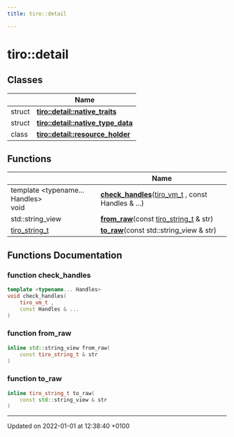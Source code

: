 ```yaml
---
title: tiro::detail

---
```


# tiro::detail



## Classes

|                | Name           |
| -------------- | -------------- |
| struct | **[tiro::detail::native_traits](/docs/api/classes/structtiro_1_1detail_1_1native__traits)**  |
| struct | **[tiro::detail::native_type_data](/docs/api/classes/structtiro_1_1detail_1_1native__type__data)**  |
| class | **[tiro::detail::resource_holder](/docs/api/classes/classtiro_1_1detail_1_1resource__holder)**  |

## Functions

|                | Name           |
| -------------- | -------------- |
| template <typename... Handles\> <br>void | **[check_handles](/docs/api/namespaces/namespacetiro_1_1detail#function-check-handles)**([tiro&#95;vm&#95;t](/docs/api/files/def&#95;8h#typedef-tiro-vm-t) , const Handles & ...) |
| std::string_view | **[from_raw](/docs/api/namespaces/namespacetiro_1_1detail#function-from-raw)**(const [tiro&#95;string&#95;t](/docs/api/files/def&#95;8h#typedef-tiro-string-t) & str) |
| [tiro_string_t](/docs/api/files/def_8h#typedef-tiro-string-t) | **[to_raw](/docs/api/namespaces/namespacetiro_1_1detail#function-to-raw)**(const std::string&#95;view & str) |


## Functions Documentation

### function check_handles

```cpp
template <typename... Handles>
void check_handles(
    tiro_vm_t ,
    const Handles & ...
)
```


### function from_raw

```cpp
inline std::string_view from_raw(
    const tiro_string_t & str
)
```


### function to_raw

```cpp
inline tiro_string_t to_raw(
    const std::string_view & str
)
```






-------------------------------

Updated on 2022-01-01 at 12:38:40 +0100